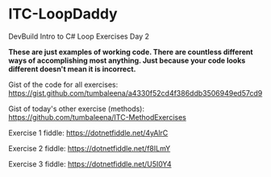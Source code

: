 # ITC-LoopDaddy
DevBuild Intro to C# Loop Exercises Day 2

**These are just examples of working code. There are countless different ways of accomplishing most anything. Just because your code looks different doesn't mean it is incorrect.**


Gist of the code for all exercises: https://gist.github.com/tumbaleena/a4330f52cd4f386ddb3506949ed57cd9

Gist of today's other exercise (methods): https://github.com/tumbaleena/ITC-MethodExercises



Exercise 1 fiddle: https://dotnetfiddle.net/4yAlrC

Exercise 2 fiddle: https://dotnetfiddle.net/f8ILmY

Exercise 3 fiddle: https://dotnetfiddle.net/U5I0Y4
